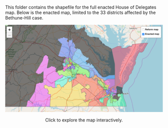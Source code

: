 This folder contains the shapefile for the full enacted House of Delegates map. Below is the enacted map, limited to the 33 districts affected by the Bethune-Hill case.

[![Enacted map](enacted_preview.png)](https://rawgit.com/PrincetonUniversity/VA-gerrymander/master/Maps/Interactive/map_comparison.html)
<p align="center">Click to explore the map interactively.</p>
